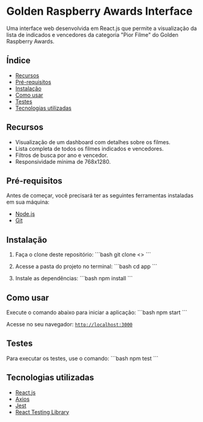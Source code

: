 # Golden Raspberry Awards Interface

Uma interface web desenvolvida em React.js que permite a visualização da lista de indicados e vencedores da categoria "Pior Filme" do Golden Raspberry Awards.

## Índice

- [Recursos](#recursos)
- [Pré-requisitos](#pré-requisitos)
- [Instalação](#instalação)
- [Como usar](#como-usar)
- [Testes](#testes)
- [Tecnologias utilizadas](#tecnologias-utilizadas)
## Recursos

- Visualização de um dashboard com detalhes sobre os filmes.
- Lista completa de todos os filmes indicados e vencedores.
- Filtros de busca por ano e vencedor.
- Responsividade mínima de 768x1280.

## Pré-requisitos

Antes de começar, você precisará ter as seguintes ferramentas instaladas em sua máquina:
- [Node.js](https://nodejs.org/)
- [Git](https://git-scm.com/)
  
## Instalação

1. Faça o clone deste repositório:
\```bash
git clone <>
\```

2. Acesse a pasta do projeto no terminal:
\```bash
cd app
\```

3. Instale as dependências:
\```bash
npm install
\```

## Como usar

Execute o comando abaixo para iniciar a aplicação:
\```bash
npm start
\```

Acesse no seu navegador: [`http://localhost:3000`](http://localhost:3000)

## Testes

Para executar os testes, use o comando:
\```bash
npm test
\```

## Tecnologias utilizadas

- [React.js](https://reactjs.org/)
- [Axios](https://axios-http.com/)
- [Jest](https://jestjs.io/)
- [React Testing Library](https://testing-library.com/docs/react-testing-library/intro/)

